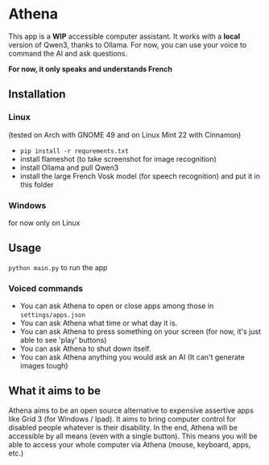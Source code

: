 # Athena
This app is a **WIP** accessible computer assistant. It works with a **local** version of Qwen3, thanks to Ollama.
For now, you can use your voice to command the AI and ask questions.

**For now, it only speaks and understands French**

## Installation 

### Linux
(tested on Arch with GNOME 49 and on Linux Mint 22 with Cinnamon)
- ``pip install -r requrements.txt``
- install flameshot (to take screenshot for image recognition)
- install Ollama and pull Qwen3
- install the large French Vosk model (for speech recognition) and put it in this folder

### Windows
for now only on Linux

## Usage
``python main.py`` to run the app
### Voiced commands
- You can ask Athena to open or close apps among those in `settings/apps.json`
- You can ask Athena what time or what day it is.
- You can ask Athena to press something on your screen (for now, it's just able to see 'play' buttons)
- You can ask Athena to shut down itself.
- You can ask Athena anything you would ask an AI (It can't generate images tough)

## What it aims to be
Athena aims to be an open source alternative to expensive assertive apps like Grid 3 (for Windows / Ipad). 
It aims to bring computer control for disabled people whatever is their disability.
In the end, Athena will be accessible by all means (even with a single button). 
This means you will be able to access your whole computer via Athena (mouse, keyboard, apps, etc.)